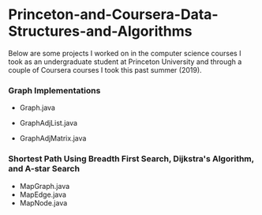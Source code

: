 # Princeton-and-Coursera-Data-Structures-and-Algorithms

Below are some projects I worked on in the computer science courses I took as an undergraduate student at Princeton University and through a couple of Coursera courses I took this past summer (2019). 

### Graph Implementations

- Graph.java

- GraphAdjList.java

- GraphAdjMatrix.java

### Shortest Path Using Breadth First Search, Dijkstra's Algorithm, and A-star Search

- MapGraph.java
- MapEdge.java
- MapNode.java
